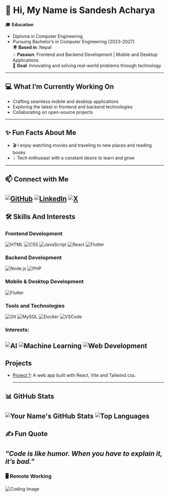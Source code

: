 # 👋 Hi, My Name is Sandesh Acharya
🎓 **Education**  
- Diploma in Computer Engineering  
- Pursuing Bachelor’s in Computer Engineering (2023-2027)  
🌍 **Based in**: Nepal  
💡 **Passion**: Frontend and Backend Development | Mobile and Desktop Applications  
🚀 **Goal**: Innovating and solving real-world problems through technology   
---
## 💻 What I’m Currently Working On  
- Crafting seamless mobile and desktop applications  
- Exploring the latest in frontend and backend technologies  
- Collaborating on open-source projects  
---
## ✨ Fun Facts About Me  
- 🎬 I enjoy watching movies and traveling to new places and reading books
- 💡 Tech enthusiast with a constant desire to learn and grow  
---
## 📫 Connect with Me  
[![GitHub](https://img.shields.io/badge/GitHub-%2312100E.svg?style=for-the-badge&logo=github&logoColor=white)](https://github.com/sa-rm) [![LinkedIn](https://img.shields.io/badge/LinkedIn-%230A66C2.svg?style=for-the-badge&logo=linkedin&logoColor=white)](https://www.linkedin.com/in/sa-rm) [![X](https://img.shields.io/badge/X-%231DA1F2.svg?style=for-the-badge&logo=twitter&logoColor=black)](https://x.com/sarm_it)
---
## 🛠 Skills And Interests
### Frontend Development  
![HTML](https://img.shields.io/badge/HTML-%23E34F26.svg?style=for-the-badge&logo=html5&logoColor=white) ![CSS](https://img.shields.io/badge/CSS-%231572B6.svg?style=for-the-badge&logo=css3&logoColor=white)  ![JavaScript](https://img.shields.io/badge/JavaScript-%23F7DF1E.svg?style=for-the-badge&logo=javascript&logoColor=black)  ![React](https://img.shields.io/badge/React-%2361DAFB.svg?style=for-the-badge&logo=react&logoColor=black) ![Flutter](https://img.shields.io/badge/Flutter-%2302569B.svg?style=for-the-badge&logo=flutter&logoColor=white) 
### Backend Development  
![Node.js](https://img.shields.io/badge/Node.js-%23339933.svg?style=for-the-badge&logo=node.js&logoColor=white)  ![PHP](https://img.shields.io/badge/PHP-%23777BB4.svg?style=for-the-badge&logo=php&logoColor=white)
### Mobile & Desktop Development  
![Flutter](https://img.shields.io/badge/Flutter-%2302569B.svg?style=for-the-badge&logo=flutter&logoColor=white)  
### Tools and Technologies 
![Git](https://img.shields.io/badge/Git-%23F05033.svg?style=for-the-badge&logo=git&logoColor=white)  ![MySQL](https://img.shields.io/badge/MySQL-%234479A1.svg?style=for-the-badge&logo=mysql&logoColor=white) ![Docker](https://img.shields.io/badge/Docker-%23324E71?style=for-the-badge&logo=docker&logoColor=white)  ![VSCode](https://img.shields.io/badge/VS%20Code-%23007ACC?style=for-the-badge&logo=visualstudiocode&logoColor=white)
### Interests:
   ![AI](https://img.shields.io/badge/AI-%2300F?style=for-the-badge&logo=ai&logoColor=white)  ![Machine Learning](https://img.shields.io/badge/Machine%20Learning-%23006A42?style=for-the-badge&logo=machinelearning&logoColor=white)   ![Web Development](https://img.shields.io/badge/Web%20Development-%2318A6D8?style=for-the-badge&logo=html5&logoColor=white)
---
## Projects
- [Project 1](https://github.com/Mickey4541/College-Notes-Site): A web app built with React, Vite and Tailwind css.

  ---

## 📊 GitHub Stats  
![Your Name's GitHub Stats](https://github-readme-stats.vercel.app/api?username=sa-rm&show_icons=true&theme=radical)  ![Top Languages](https://github-readme-stats.vercel.app/api/top-langs/?username=sa-rm&layout=compact&theme=radical)
---
## ✍️ Fun Quote  
*"Code is like humor. When you have to explain it, it’s bad."*  
---
### 🖥 Remote Working 
![Coding Image](https://media.giphy.com/media/Y4ak9Ki2GZCbJxAnJD/giphy.gif)
